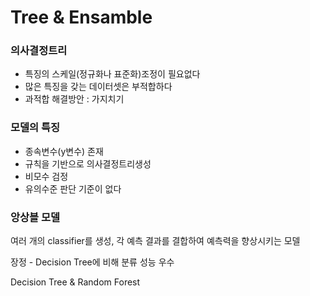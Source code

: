 # Tree & Ensamble 

### 의사결정트리 
- 특징의 스케일(정규화나 표준화)조정이 필요없다
- 많은 특징을 갖는 데이터셋은 부적합하다
- 과적합 해결방안 : 가지치기 


### 모델의 특징 
- 종속변수(y변수) 존재
- 규칙을 기반으로 의사결정트리생성
- 비모수 검정 
- 유의수준 판단 기준이 없다

### 앙상블 모델 
여러 개의 classifier를 생성, 각 예측 결과를 결합하여 예측력을 향상시키는 모델 

장정 - Decision Tree에 비해 분류 성능 우수

Decision Tree & Random Forest 
